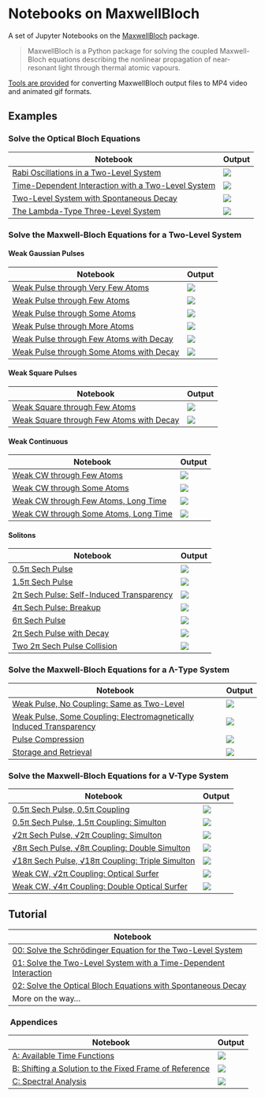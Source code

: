 # Notebooks on MaxwellBloch

A set of Jupyter Notebooks on the [MaxwellBloch](https://github.com/tommyogden/maxwellbloch/) package.

> MaxwellBloch is a Python package for solving the coupled Maxwell-Bloch
> equations describing the nonlinear propagation of near-resonant light through
> thermal atomic vapours.

[Tools are provided](#tools) for converting MaxwellBloch output files to MP4
video and animated gif formats.

## Examples

### Solve the Optical Bloch Equations

| Notebook | Output |
| --- | --- |
| [Rabi Oscillations in a Two-Level System][03] | ![](examples/images/ob-solve-two-rabi-oscillations.png) |
| [Time-Dependent Interaction with a Two-Level System][04] | ![](examples/images/ob-solve-two-tfunc-square.png) |
| [Two-Level System with Spontaneous Decay][05] | ![](examples/images/ob-solve-two-tfunc-square-decay.png) |
| [The Lambda-Type Three-Level System][06] | ![](examples/images/ob-solve-lamda-on-resonance.png) |

### Solve the Maxwell-Bloch Equations for a Two-Level System

#### Weak Gaussian Pulses

| Notebook | Output |
| --- | --- |
| [Weak Pulse through Very Few Atoms][wpvfa] | ![](examples/images/mb-solve-two-weak-pulse-very-few-atoms.png)
| [Weak Pulse through Few Atoms][wpfa] | ![](examples/images/mb-solve-two-weak-pulse-few-atoms.png)
| [Weak Pulse through Some Atoms][wpsa] | ![](examples/images/mb-solve-two-weak-pulse-some-atoms.png) |
| [Weak Pulse through More Atoms][wpma] | ![](examples/images/mb-solve-two-weak-pulse-more-atoms.png) |
| [Weak Pulse through Few Atoms with Decay][wpfad] | ![](examples/images/mb-solve-two-weak-pulse-few-atoms-decay.png) |
| [Weak Pulse through Some Atoms with Decay][wpsad] | ![](examples/images/mb-solve-two-weak-pulse-some-atoms-decay.png) |

#### Weak Square Pulses

| Notebook | Output |
| --- | --- |
| [Weak Square through Few Atoms][wsfa] | ![][wsfa-image] |
| [Weak Square through Few Atoms with Decay][wsfad] | ![][wsfad-image] |

<!-- | [Weak Pulse through Few Atoms with Decay, More Time Steps][wpsadt] | ![](examples/images/mb-solve-two-weak-pulse-few-atoms-decay-more-tsteps-spectral.png) | -->

#### Weak Continuous

| Notebook | Output |
| --- | --- |
| [Weak CW through Few Atoms][wcfad] | ![][wcfad-image] |
| [Weak CW through Some Atoms][wcsad] | ![][wcsad-image] |
| [Weak CW through Few Atoms, Long Time][wcfadl] | ![][wcfadl-image] |
| [Weak CW through Some Atoms, Long Time][wcsadl] | ![][wcsadl-image] |

#### Solitons

| Notebook | Output |
| --- | --- |
| [0.5π Sech Pulse][sech-0.5] | ![](examples/images/mb-solve-two-sech-0.5pi.png) |
| [1.5π Sech Pulse][sech-1.5] | ![](examples/images/mb-solve-two-sech-1.5pi.png) |
| [2π Sech Pulse: Self-Induced Transparency][sech-2] | ![](examples/images/mb-solve-two-sech-2pi.png) |
| [4π Sech Pulse: Breakup][sech-4] | ![](examples/images/mb-solve-two-sech-4pi.png) |
| [6π Sech Pulse][sech-6] | ![](examples/images/mb-solve-two-sech-6pi.png) |
| [2π Sech Pulse with Decay][sech-2d] | ![](examples/images/mb-solve-two-sech-2pi-narrower-even-more-atoms-decay.png) |
| [Two 2π Sech Pulse Collision][sech-2c] | ![](examples/images/mb-solve-two-sech-2pi-collision.png) |

### Solve the Maxwell-Bloch Equations for a Λ-Type System

| Notebook | Output |
| --- | --- |
| [Weak Pulse, No Coupling: Same as Two-Level][wpnc] | ![](examples/images/mb-solve-lambda-weak-pulse-more-atoms-no-coupling.png) |
| [Weak Pulse, Some Coupling: Electromagnetically Induced Transparency][wpsc] | ![](examples/images/mb-solve-lambda-weak-pulse-more-atoms-some-coupling.png) |
| [Pulse Compression][pc] | ![](examples/images/mb-solve-lambda-weak-pulse-cloud-atoms-some-coupling.png) |
| [Storage and Retrieval][store] | ![](examples/images/mb-solve-lambda-weak-pulse-cloud-atoms-some-coupling-store.png) |

### Solve the Maxwell-Bloch Equations for a V-Type System

| Notebook | Output |
| --- | --- |
| [0.5π Sech Pulse, 0.5π Coupling][vsech-0.5-0.5] | ![](examples/images/mb-solve-vee-sech-0.5pi-0.5pi_1.png) |
| [0.5π Sech Pulse, 1.5π Coupling: Simulton][vsech-0.5-1.5] | ![](examples/images/mb-solve-vee-sech-0.5pi-1.5pi_1.png) |
| [√2π Sech Pulse, √2π Coupling: Simulton][vsech-1.41-1.41] | ![](examples/images/mb-solve-vee-sech-1.41pi-1.41pi_1.png) |
| [√8π Sech Pulse, √8π Coupling: Double Simulton][vsech-2.83-2.83] | ![](examples/images/mb-solve-vee-sech-2.83pi-2.83pi_1.png) |
| [√18π Sech Pulse, √18π Coupling: Triple Simulton][vsech-r18-r18] | ![](examples/images/mb-solve-vee-sech-root18pi-root18pi_1.png) |
| [Weak CW, √2π Coupling: Optical Surfer][v-wc-sech2] | ![](examples/images/mb-solve-vee-weak-cw-sech-2pi_1.png) |
| [Weak CW, √4π Coupling: Double Optical Surfer][v-wc-sech4] | ![](examples/images/mb-solve-vee-weak-cw-sech-4pi_1.png) |

<!--| [0.5π Sech Pulse, No Coupling][vsech-0.5] | ![](examples/images/mb-solve-vee-sech-0.5pi_1.png) |-->
<!--| [2.0π Sech Pulse, No Coupling][vsech-2] | ![](examples/images/mb-solve-vee-sech-2pi_1.png) |-->

## Tutorial

| Notebook |
| --- |
| [00: Solve the Schrödinger Equation for the Two-Level System][00] |
| [01: Solve the Two-Level System with a Time-Dependent Interaction][01] |
| [02: Solve the Optical Bloch Equations with Spontaneous Decay][02] |
| More on the way…

###  Appendices

| Notebook | Output |
| --- | --- |
| [A: Available Time Functions][A] | ![](appendices/images/A-available-time-functions.png) |
| [B: Shifting a Solution to the Fixed Frame of Reference][B] | ![](appendices/images/mb-solve-fixed-frame.png) |
| [C: Spectral Analysis][C] | ![](appendices/images/C-spectral-analysis.png)

<!-- Links -->

[00]: 00-solve-the-schroedinger-equation-for-the-two-level-system.ipynb
[01]: 01-solve-the-two-level-system-with-time-dependent-interaction.ipynb
[02]: 02-solving-the-optical-bloch-equations.ipynb

<!--OB Solve-->

[03]: examples/03-ob-solve-two-rabi-oscillations.ipynb
[04]: examples/04-ob-solve-two-tfunc-square.ipynb
[05]: examples/05-ob-solve-two-tfunc-square-decay.ipynb

[06]: examples/06-ob-solve-lamda-on-resonance.ipynb

<!--Two-level-->
<!-- Pulses -->

[wpvfa]: examples/mb-solve-two-weak-pulse-very-few-atoms.ipynb
[wpfa]: examples/mb-solve-two-weak-pulse-few-atoms.ipynb
[wpsa]: examples/mb-solve-two-weak-pulse-some-atoms.ipynb
[wpma]: examples/mb-solve-two-weak-pulse-more-atoms.ipynb
[wpfad]: examples/mb-solve-two-weak-pulse-few-atoms-decay.ipynb
[wpsad]: examples/mb-solve-two-weak-pulse-some-atoms-decay.ipynb
[wpsadt]: examples/mb-solve-two-weak-pulse-few-atoms-decay-more-tsteps.ipynb

[wsfa]: examples/mb-solve-two-weak-square-few-atoms.ipynb
[wsfa-image]: examples/images/mb-solve-two-weak-square-few-atoms.png
[wsfad]: examples/mb-solve-two-weak-square-few-atoms-decay.ipynb
[wsfad-image]: examples/images/mb-solve-two-weak-square-few-atoms-decay.png


<!-- Continuous -->

[wcfad]: examples/mb-solve-two-weak-cw-few-atoms-decay.ipynb
[wcfad-image]: examples/images/mb-solve-two-weak-cw-few-atoms-decay.png
[wcsad]: examples/mb-solve-two-weak-cw-some-atoms-decay.ipynb
[wcsad-image]: examples/images/mb-solve-two-weak-cw-some-atoms-decay.png

[wcfadl]: examples/mb-solve-two-weak-cw-few-atoms-decay-long.ipynb
[wcfadl-image]: examples/images/mb-solve-two-weak-cw-few-atoms-decay-long.png
[wcsadl]: examples/mb-solve-two-weak-cw-some-atoms-decay-long.ipynb
[wcsadl-image]: examples/images/mb-solve-two-weak-cw-some-atoms-decay-long.png

<!-- Solitons -->

[sech-0.5]: examples/mb-solve-two-sech-0.5pi.ipynb
[sech-1.5]: examples/mb-solve-two-sech-1.5pi.ipynb
[sech-2]: examples/mb-solve-two-sech-2pi.ipynb
[sech-4]: examples/mb-solve-two-sech-4pi.ipynb
[sech-6]: examples/mb-solve-two-sech-6pi.ipynb
[sech-2d]: examples/mb-solve-two-sech-2pi-narrower-even-more-atoms-decay.ipynb
[sech-2c]: examples/mb-solve-two-sech-2pi-collision.ipynb

<!--Lambda-->

[wpnc]: examples/mb-solve-lambda-weak-pulse-more-atoms-no-coupling.ipynb
[wpsc]: examples/mb-solve-lambda-weak-pulse-more-atoms-some-coupling.ipynb
[pc]: examples/mb-solve-lambda-weak-pulse-cloud-atoms-some-coupling.ipynb
[store]: examples/mb-solve-lambda-weak-pulse-cloud-atoms-some-coupling-store.ipynb

<!--Vee-->
<!--[vsech-0.5]: examples/mb-solve-vee-sech-0.5pi.ipynb-->
<!--[vsech-2]: examples/mb-solve-vee-sech-2pi.ipynb-->

[vsech-0.5-0.5]: examples/mb-solve-vee-sech-0.5pi-0.5pi.ipynb
[vsech-0.5-1.5]: examples/mb-solve-vee-sech-0.5pi-1.5pi.ipynb
[vsech-1.41-1.41]: examples/mb-solve-vee-sech-1.41pi-1.41pi.ipynb
[vsech-2.83-2.83]: examples/mb-solve-vee-sech-2.83pi-2.83pi.ipynb
[vsech-r18-r18]: examples/mb-solve-vee-sech-root18pi-root18pi.ipynb
[v-wc-sech2]: examples/mb-solve-vee-weak-cw-sech-2pi.ipynb
[v-wc-sech4]: examples/mb-solve-vee-weak-cw-sech-4pi.ipynb

[A]: appendices/A-available-time-functions.ipynb
[B]: appendices/B-mb-solve-fixed-frame.ipynb
[C]: appendices/C-spectral-analysis.ipynb

<!-- [B]: B-loading-from-json-and-saving-qu.ipynb -->

[ff]: https://www.ffmpeg.org/
